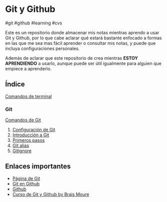 # Git y Github

#git #github #learning #cvs

Este es un repositorio donde almacenar mis notas mientras aprendo a usar Git y Github, por lo que cabe aclarar qué estará bastante enfocado a formas en las que me sea mas fácil aprender o consultar mis notas, y puede que incluya configuraciones personales.

Además de aclarar que este repositorio de crea mientras **ESTOY APRENDIENDO** a usarlo, aunque puede ser útil igualmente para alguien que empiece a aprenderlo.

## Índice

[Comandos de terminal](./Comandos%20de%20la%20terminal%20común.md)

### Git
  [Comandos de Git](./Git/01.%20Comandos%20de%20Git.md)
  1. [Configuración de Git](./Git/Configuración%20de%20Git.md)
  2. [Introducción a Git](./Git/02.%20Introducción%20a%20Git.md)
  3. [Primeros pasos](./03.%20Primeros%20pasos.md)
  4. [Git alias](04.%20Git%20alias.md)
  5. [Gitignore](05.%20Gitignore.md)

## Enlaces importantes

- [Página de Git](https://git-scm.com/)
- [Git en Github](https://github.com/git/git)
- [Github](https://github.com)
- [Curso de Git y Github by Brais Moure](https://youtu.be/3GymExBkKjE?si=7s43Sv-g88fOb3JV)
